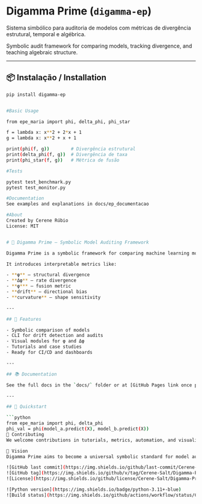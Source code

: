 # Digamma Prime (`digamma-ep`)

Sistema simbólico para auditoria de modelos com métricas de divergência estrutural, temporal e algébrica.

Symbolic audit framework for comparing models, tracking divergence, and teaching algebraic structure.

---

## 📦 Instalação / Installation

```bash
pip install digamma-ep


#Basic Usage

from epe_maria import phi, delta_phi, phi_star

f = lambda x: x**2 + 2*x + 1
g = lambda x: x**2 + x + 1

print(phi(f, g))        # Divergência estrutural
print(delta_phi(f, g))  # Divergência de taxa
print(phi_star(f, g))   # Métrica de fusão

#Tests

pytest test_benchmark.py
pytest test_monitor.py

#Documentation
See examples and explanations in docs/ep_documentacao

#About
Created by Cerene Rúbio
License: MIT


# 🔮 Digamma Prime — Symbolic Model Auditing Framework

Digamma Prime is a symbolic framework for comparing machine learning models by their **behavior**, not just their outputs.

It introduces interpretable metrics like:

- **φ** — structural divergence  
- **Δφ** — rate divergence  
- **φ*** — fusion metric  
- **drift** — directional bias  
- **curvature** — shape sensitivity

---

## 🚀 Features

- Symbolic comparison of models  
- CLI for drift detection and audits  
- Visual modules for φ and Δφ  
- Tutorials and case studies  
- Ready for CI/CD and dashboards

---

## 📚 Documentation

See the full docs in the `docs/` folder or at [GitHub Pages link once published].

---

## 🧪 Quickstart

```python
from epe_maria import phi, delta_phi
phi_val = phi(model_a.predict(X), model_b.predict(X))
🤝 Contributing
We welcome contributions in tutorials, metrics, automation, and visualizations. See docs/roadmap.md and docs/style_guide.md to get started.

🧠 Vision
Digamma Prime aims to become a universal symbolic standard for model auditing, drift detection, and interpretability.

![GitHub last commit](https://img.shields.io/github/last-commit/Cerene-Salt/Digamma-Prime-Framework)
![GitHub tag](https://img.shields.io/github/v/tag/Cerene-Salt/Digamma-Prime-Framework)
![License](https://img.shields.io/github/license/Cerene-Salt/Digamma-Prime-Framework)

![Python version](https://img.shields.io/badge/python-3.11+-blue)
![Build status](https://img.shields.io/github/actions/workflow/status/Cerene-Salt/Digamma-Prime-Framework/test.yml)


